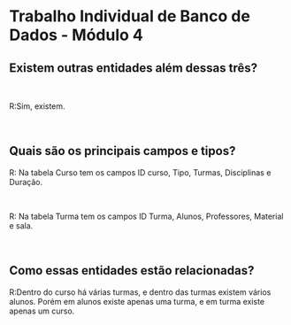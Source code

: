 # Trabalho Individual de Banco de Dados - Módulo 4

<h2>Existem outras entidades além dessas três? </h2> </br>
<p>R:Sim, existem.</p> </br>
<h2>Quais são os principais campos e tipos?</h2>
<p>R: Na tabela Curso tem os campos ID curso, Tipo, Turmas, Disciplinas e Duração.</p> </br>
<p>R: Na tabela Turma tem os campos ID Turma, Alunos, Professores, Material e sala.</p> </br>
<h2>Como essas entidades estão relacionadas?</h2>
<p>R:Dentro do curso há várias turmas, e dentro das turmas existem vários alunos. Porém em alunos existe apenas uma turma, e em turma existe apenas um curso.</p> </br>
